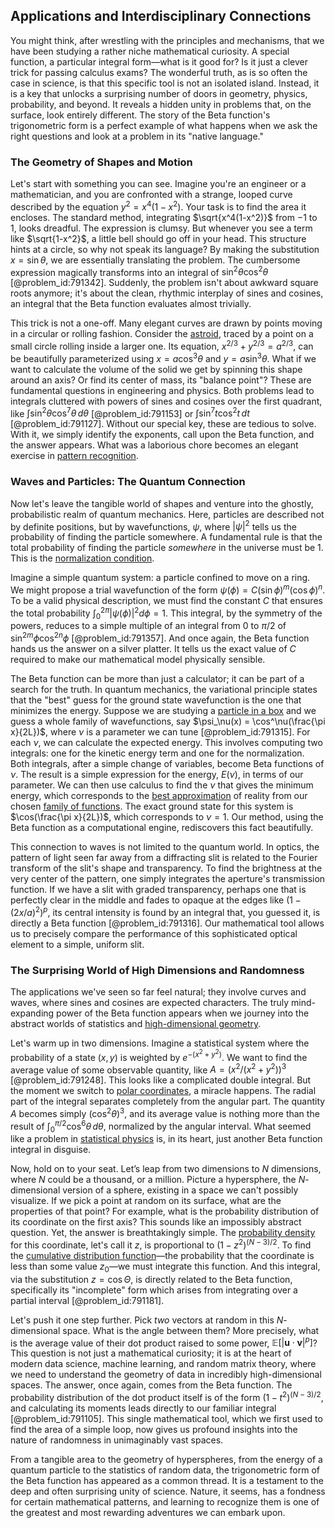 ## Applications and Interdisciplinary Connections

You might think, after wrestling with the principles and mechanisms, that we have been studying a rather niche mathematical curiosity. A special function, a particular integral form—what is it good for? Is it just a clever trick for passing calculus exams? The wonderful truth, as is so often the case in science, is that this specific tool is not an isolated island. Instead, it is a key that unlocks a surprising number of doors in geometry, physics, probability, and beyond. It reveals a hidden unity in problems that, on the surface, look entirely different. The story of the Beta function's trigonometric form is a perfect example of what happens when we ask the right questions and look at a problem in its "native language."

### The Geometry of Shapes and Motion

Let's start with something you can see. Imagine you're an engineer or a mathematician, and you are confronted with a strange, looped curve described by the equation $y^2 = x^4(1-x^2)$. Your task is to find the area it encloses. The standard method, integrating $\sqrt{x^4(1-x^2)}$ from $-1$ to $1$, looks dreadful. The expression is clumsy. But whenever you see a term like $\sqrt{1-x^2}$, a little bell should go off in your head. This structure hints at a circle, so why not speak its language? By making the substitution $x = \sin\theta$, we are essentially translating the problem. The cumbersome expression magically transforms into an integral of $\sin^2\theta \cos^2\theta$ [@problem_id:791342]. Suddenly, the problem isn't about awkward square roots anymore; it's about the clean, rhythmic interplay of sines and cosines, an integral that the Beta function evaluates almost trivially.

This trick is not a one-off. Many elegant curves are drawn by points moving in a circular or rolling fashion. Consider the [astroid](@article_id:162413), traced by a point on a small circle rolling inside a larger one. Its equation, $x^{2/3} + y^{2/3} = a^{2/3}$, can be beautifully parameterized using $x = a \cos^3\theta$ and $y = a \sin^3\theta$. What if we want to calculate the volume of the solid we get by spinning this shape around an axis? Or find its center of mass, its "balance point"? These are fundamental questions in engineering and physics. Both problems lead to integrals cluttered with powers of sines and cosines over the first quadrant, like $\int \sin^2\theta \cos^7\theta \,d\theta$ [@problem_id:791153] or $\int\sin^7t\cos^2t\,dt$ [@problem_id:791127]. Without our special key, these are tedious to solve. With it, we simply identify the exponents, call upon the Beta function, and the answer appears. What was a laborious chore becomes an elegant exercise in [pattern recognition](@article_id:139521).

### Waves and Particles: The Quantum Connection

Now let's leave the tangible world of shapes and venture into the ghostly, probabilistic realm of quantum mechanics. Here, particles are described not by definite positions, but by wavefunctions, $\psi$, where $|\psi|^2$ tells us the probability of finding the particle somewhere. A fundamental rule is that the total probability of finding the particle *somewhere* in the universe must be 1. This is the [normalization condition](@article_id:155992).

Imagine a simple quantum system: a particle confined to move on a ring. We might propose a trial wavefunction of the form $\psi(\phi) = C (\sin \phi)^m (\cos \phi)^n$. To be a valid physical description, we must find the constant $C$ that ensures the total probability $\int_0^{2\pi} |\psi(\phi)|^2 d\phi = 1$. This integral, by the symmetry of the powers, reduces to a simple multiple of an integral from $0$ to $\pi/2$ of $\sin^{2m}\phi \cos^{2n}\phi$ [@problem_id:791357]. And once again, the Beta function hands us the answer on a silver platter. It tells us the exact value of $C$ required to make our mathematical model physically sensible.

The Beta function can be more than just a calculator; it can be part of a search for the truth. In quantum mechanics, the variational principle states that the "best" guess for the ground state wavefunction is the one that minimizes the energy. Suppose we are studying a [particle in a box](@article_id:140446) and we guess a whole family of wavefunctions, say $\psi_\nu(x) = \cos^\nu(\frac{\pi x}{2L})$, where $\nu$ is a parameter we can tune [@problem_id:791315]. For each $\nu$, we can calculate the expected energy. This involves computing two integrals: one for the kinetic energy term and one for the normalization. Both integrals, after a simple change of variables, become Beta functions of $\nu$. The result is a simple expression for the energy, $E(\nu)$, in terms of our parameter. We can then use calculus to find the $\nu$ that gives the minimum energy, which corresponds to the [best approximation](@article_id:267886) of reality from our chosen [family of functions](@article_id:136955). The exact ground state for this system is $\cos(\frac{\pi x}{2L})$, which corresponds to $\nu=1$. Our method, using the Beta function as a computational engine, rediscovers this fact beautifully.

This connection to waves is not limited to the quantum world. In optics, the pattern of light seen far away from a diffracting slit is related to the Fourier transform of the slit's shape and transparency. To find the brightness at the very center of the pattern, one simply integrates the aperture's transmission function. If we have a slit with graded transparency, perhaps one that is perfectly clear in the middle and fades to opaque at the edges like $(1 - (2x/a)^2)^p$, its central intensity is found by an integral that, you guessed it, is directly a Beta function [@problem_id:791316]. Our mathematical tool allows us to precisely compare the performance of this sophisticated optical element to a simple, uniform slit.

### The Surprising World of High Dimensions and Randomness

The applications we've seen so far feel natural; they involve curves and waves, where sines and cosines are expected characters. The truly mind-expanding power of the Beta function appears when we journey into the abstract worlds of statistics and [high-dimensional geometry](@article_id:143698).

Let's warm up in two dimensions. Imagine a statistical system where the probability of a state $(x,y)$ is weighted by $e^{-(x^2+y^2)}$. We want to find the average value of some observable quantity, like $A = (x^2 / (x^2+y^2))^3$ [@problem_id:791248]. This looks like a complicated double integral. But the moment we switch to [polar coordinates](@article_id:158931), a miracle happens. The radial part of the integral separates completely from the angular part. The quantity $A$ becomes simply $(\cos^2\theta)^3$, and its average value is nothing more than the result of $\int_0^{\pi/2} \cos^6\theta \, d\theta$, normalized by the angular interval. What seemed like a problem in [statistical physics](@article_id:142451) is, in its heart, just another Beta function integral in disguise.

Now, hold on to your seat. Let’s leap from two dimensions to $N$ dimensions, where $N$ could be a thousand, or a million. Picture a hypersphere, the $N$-dimensional version of a sphere, existing in a space we can't possibly visualize. If we pick a point at random on its surface, what are the properties of that point? For example, what is the probability distribution of its coordinate on the first axis? This sounds like an impossibly abstract question. Yet, the answer is breathtakingly simple. The [probability density](@article_id:143372) for this coordinate, let's call it $z$, is proportional to $(1-z^2)^{(N-3)/2}$. To find the [cumulative distribution function](@article_id:142641)—the probability that the coordinate is less than some value $z_0$—we must integrate this function. And this integral, via the substitution $z=\cos\Theta$, is directly related to the Beta function, specifically its "incomplete" form which arises from integrating over a partial interval [@problem_id:791181].

Let's push it one step further. Pick *two* vectors at random in this $N$-dimensional space. What is the angle between them? More precisely, what is the average value of their dot product raised to some power, $\mathbb{E}[|\mathbf{u} \cdot \mathbf{v}|^p]$? This question is not just a mathematical curiosity; it is at the heart of modern data science, machine learning, and random matrix theory, where we need to understand the geometry of data in incredibly high-dimensional spaces. The answer, once again, comes from the Beta function. The probability distribution of the dot product itself is of the form $(1-t^2)^{(N-3)/2}$, and calculating its moments leads directly to our familiar integral [@problem_id:791105]. This single mathematical tool, which we first used to find the area of a simple loop, now gives us profound insights into the nature of randomness in unimaginably vast spaces.

From a tangible area to the geometry of hyperspheres, from the energy of a quantum particle to the statistics of random data, the trigonometric form of the Beta function has appeared as a common thread. It is a testament to the deep and often surprising unity of science. Nature, it seems, has a fondness for certain mathematical patterns, and learning to recognize them is one of the greatest and most rewarding adventures we can embark upon.